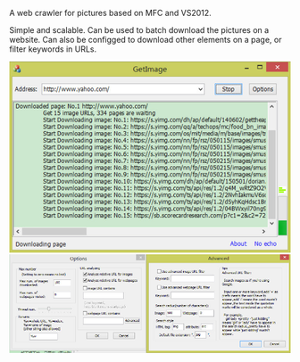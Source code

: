 A web crawler for pictures based on MFC and VS2012.

Simple and scalable. Can be used to batch download the pictures on a website. Can also be configged to download other elements on a page, or filter keywords in URLs.

![downloadUI](downloadUI.jpg)
![optionDlg](optionDlg.jpg)